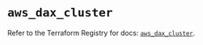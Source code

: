 # `aws_dax_cluster`

Refer to the Terraform Registry for docs: [`aws_dax_cluster`](https://registry.terraform.io/providers/hashicorp/aws/6.12.0/docs/resources/dax_cluster).
